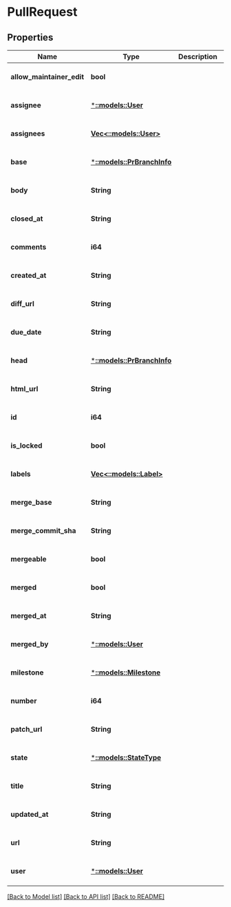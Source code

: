 # PullRequest

## Properties
Name | Type | Description | Notes
------------ | ------------- | ------------- | -------------
**allow_maintainer_edit** | **bool** |  | [optional] [default to null]
**assignee** | [***::models::User**](User.md) |  | [optional] [default to null]
**assignees** | [**Vec<::models::User>**](User.md) |  | [optional] [default to null]
**base** | [***::models::PrBranchInfo**](PRBranchInfo.md) |  | [optional] [default to null]
**body** | **String** |  | [optional] [default to null]
**closed_at** | **String** |  | [optional] [default to null]
**comments** | **i64** |  | [optional] [default to null]
**created_at** | **String** |  | [optional] [default to null]
**diff_url** | **String** |  | [optional] [default to null]
**due_date** | **String** |  | [optional] [default to null]
**head** | [***::models::PrBranchInfo**](PRBranchInfo.md) |  | [optional] [default to null]
**html_url** | **String** |  | [optional] [default to null]
**id** | **i64** |  | [optional] [default to null]
**is_locked** | **bool** |  | [optional] [default to null]
**labels** | [**Vec<::models::Label>**](Label.md) |  | [optional] [default to null]
**merge_base** | **String** |  | [optional] [default to null]
**merge_commit_sha** | **String** |  | [optional] [default to null]
**mergeable** | **bool** |  | [optional] [default to null]
**merged** | **bool** |  | [optional] [default to null]
**merged_at** | **String** |  | [optional] [default to null]
**merged_by** | [***::models::User**](User.md) |  | [optional] [default to null]
**milestone** | [***::models::Milestone**](Milestone.md) |  | [optional] [default to null]
**number** | **i64** |  | [optional] [default to null]
**patch_url** | **String** |  | [optional] [default to null]
**state** | [***::models::StateType**](StateType.md) |  | [optional] [default to null]
**title** | **String** |  | [optional] [default to null]
**updated_at** | **String** |  | [optional] [default to null]
**url** | **String** |  | [optional] [default to null]
**user** | [***::models::User**](User.md) |  | [optional] [default to null]

[[Back to Model list]](../README.md#documentation-for-models) [[Back to API list]](../README.md#documentation-for-api-endpoints) [[Back to README]](../README.md)


